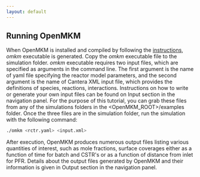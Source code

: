 ```yaml
---
layout: default
---
```


## Running OpenMKM
When OpenMKM is installed and compiled by following the [instructions](install), *omkm* executable
is generated. Copy the *omkm* executable file to the simulation folder.
*omkm* executable requires two input files, which are specified as arguments in the command line. 
The first argument is the name of yaml file specifying the reactor model parameters, and the second argument
is the name of Cantera XML input file, which provides the definitions of species, reactions, interactions. 
Instructions on how to write or generate your own input files can be found on Input section in the navigation panel.
For the purpose of this tutorial, you can grab these files from any of the simulations folders in the 
\<OpenMKM\_ROOT\>/examples folder.
 Once the three files are in the simulation folder, run the simulation with the following command:

~~~ bash
./omkm <rctr.yaml> <input.xml>
~~~

After execution, OpenMKM produces numerous output files listing various quantities of interest, such 
as mole fractions, surface coverages either as a function of time for batch and CSTR's or as a function
of distance from inlet for PFR. Details about the output files generated by OpenMKM and their information
is given in Output section in the navigation panel.


